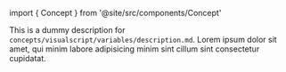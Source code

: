 import { Concept } from '@site/src/components/Concept'

<Concept
  title    = "variables/description"
  kind     = "Advanced"
  category = "Visualscript"
  block    = {true}>
This is a dummy description for `concepts/visualscript/variables/description.md`.
Lorem ipsum dolor sit amet, qui minim labore adipisicing minim sint cillum sint consectetur cupidatat.
</Concept>


